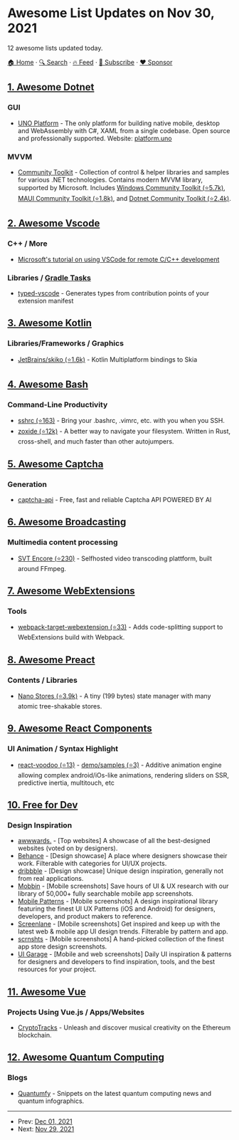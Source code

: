 # Awesome List Updates on Nov 30, 2021

12 awesome lists updated today.

[🏠 Home](/README.md) · [🔍 Search](https://www.trackawesomelist.com/search/) · [🔥 Feed](https://www.trackawesomelist.com/rss.xml) · [📮 Subscribe](https://trackawesomelist.us17.list-manage.com/subscribe?u=d2f0117aa829c83a63ec63c2f&id=36a103854c) · [❤️  Sponsor](https://github.com/sponsors/theowenyoung)



## [1. Awesome Dotnet](/content/quozd/awesome-dotnet/README.md)

### GUI

*   [UNO Platform](https://github.com/unoplatform) - The only platform for building native mobile, desktop and WebAssembly with C#, XAML from a single codebase. Open source and professionally supported. Website: [platform.uno](https://platform.uno/)

### MVVM

*   [Community Toolkit](https://github.com/CommunityToolkit) - Collection of control & helper libraries and samples for various .NET technologies. Contains modern MVVM library, supported by Microsoft. Includes [Windows Community Toolkit (⭐5.7k)](https://github.com/CommunityToolkit/WindowsCommunityToolkit), [MAUI Community Toolkit (⭐1.8k)](https://github.com/CommunityToolkit/Maui), and [Dotnet Community Toolkit (⭐2.4k)](https://github.com/CommunityToolkit/dotnet).

## [2. Awesome Vscode](/content/viatsko/awesome-vscode/README.md)

### C++ / More

*   [Microsoft's tutorial on using VSCode for remote C/C++ development](https://devblogs.microsoft.com/cppblog/vscode-cpp-may-2019-update/)

### Libraries / [Gradle Tasks](https://marketplace.visualstudio.com/items?itemName=richardwillis.vscode-gradle)

*   [typed-vscode](https://www.npmjs.com/typed-vscode) - Generates types from contribution points of your extension manifest

## [3. Awesome Kotlin](/content/KotlinBy/awesome-kotlin/README.md)

### Libraries/Frameworks / Graphics

*   [JetBrains/skiko (⭐1.6k)](https://github.com/JetBrains/skiko) - Kotlin Multiplatform bindings to Skia

## [4. Awesome Bash](/content/awesome-lists/awesome-bash/README.md)

### Command-Line Productivity

*   [sshrc (⭐163)](https://github.com/cdown/sshrc) - Bring your .bashrc, .vimrc, etc. with you when you SSH.
*   [zoxide (⭐12k)](https://github.com/ajeetdsouza/zoxide) - A better way to navigate your filesystem. Written in Rust, cross-shell, and much faster than other autojumpers.

## [5. Awesome Captcha](/content/ZYSzys/awesome-captcha/README.md)

### Generation

*   [captcha-api](https://captcha-api.akshit.me) - Free, fast and reliable Captcha API POWERED BY AI

## [6. Awesome Broadcasting](/content/ebu/awesome-broadcasting/README.md)

### Multimedia content processing

*   [SVT Encore (⭐230)](https://github.com/svt/encore) - Selfhosted video transcoding plattform, built around FFmpeg.

## [7. Awesome WebExtensions](/content/fregante/Awesome-WebExtensions/README.md)

### Tools

*   [webpack-target-webextension (⭐33)](https://github.com/awesome-webextension/webpack-target-webextension) - Adds code-splitting support to WebExtensions build with Webpack.

## [8. Awesome Preact](/content/preactjs/awesome-preact/README.md)

### Contents / Libraries

*   [Nano Stores (⭐3.9k)](https://github.com/nanostores/nanostores) - A tiny (199 bytes) state manager with many atomic tree-shakable stores.

## [9. Awesome React Components](/content/brillout/awesome-react-components/README.md)

### UI Animation / Syntax Highlight

*   [react-voodoo (⭐13)](https://github.com/react-voodoo/react-voodoo) - [demo/samples (⭐3)](https://github.com/react-voodoo/react-voodoo-samples) - Additive animation engine allowing complex android/iOs-like animations, rendering sliders on SSR, predictive inertia, multitouch, etc

## [10. Free for Dev](/content/ripienaar/free-for-dev/README.md)

### Design Inspiration

*   [awwwards.](https://www.awwwards.com/) - \[Top websites] A showcase of all the best-designed websites (voted on by designers).
*   [Behance](https://www.behance.net/) - \[Design showcase] A place where designers showcase their work. Filterable with categories for UI/UX projects.
*   [dribbble](https://dribbble.com/) - \[Design showcase] Unique design inspiration, generally not from real applications.
*   [Mobbin](https://mobbin.design/) - \[Mobile screenshots] Save hours of UI & UX research with our library of 50,000+ fully searchable mobile app screenshots.
*   [Mobile Patterns](https://www.mobile-patterns.com/) - \[Mobile screenshots] A design inspirational library featuring the finest UI UX Patterns (iOS and Android) for designers, developers, and product makers to reference.
*   [Screenlane](https://screenlane.com/) - \[Mobile screenshots] Get inspired and keep up with the latest web & mobile app UI design trends. Filterable by pattern and app.
*   [scrnshts](https://scrnshts.club/) - \[Mobile screenshots] A hand-picked collection of the finest app store design screenshots.
*   [UI Garage](https://uigarage.net/) - \[Mobile and web screenshots] Daily UI inspiration & patterns for designers and developers to find inspiration, tools, and the best resources for your project.

## [11. Awesome Vue](/content/vuejs/awesome-vue/README.md)

### Projects Using Vue.js / Apps/Websites

*   [CryptoTracks](https://cryptotracks.io) - Unleash and discover musical creativity on the Ethereum blockchain.

## [12. Awesome Quantum Computing](/content/desireevl/awesome-quantum-computing/README.md)

### Blogs

*   [Quantumfy](https://quantumfyed.com/) - Snippets on the latest quantum computing news and quantum infographics.

---

- Prev: [Dec 01, 2021](/content/2021/12/01/README.md)
- Next: [Nov 29, 2021](/content/2021/11/29/README.md)